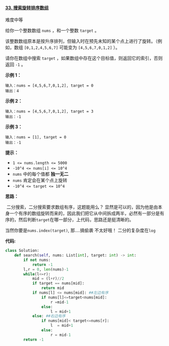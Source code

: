 #### [33. 搜索旋转排序数组](https://leetcode-cn.com/problems/search-in-rotated-sorted-array/)

难度中等

给你一个整数数组 `nums` ，和一个整数 `target` 。

该整数数组原本是按升序排列，但输入时在预先未知的某个点上进行了旋转。（例如，数组 `[0,1,2,4,5,6,7]` 可能变为 `[4,5,6,7,0,1,2]` ）。

请你在数组中搜索 `target` ，如果数组中存在这个目标值，则返回它的索引，否则返回 `-1` 。

**示例 1：**

```
输入：nums = [4,5,6,7,0,1,2], target = 0
输出：4
```

**示例 2：**

```
输入：nums = [4,5,6,7,0,1,2], target = 3
输出：-1
```

**示例 3：**

```
输入：nums = [1], target = 0
输出：-1
```

 

**提示：**

- `1 <= nums.length <= 5000`
- `-10^4 <= nums[i] <= 10^4`
- `nums` 中的每个值都 **独一无二**
- `nums` 肯定会在某个点上旋转
- `-10^4 <= target <= 10^4`

**思路：**

​	二分搜索，二分搜索要求数组有序，这题能用么？ 显然是可以的，因为他是由本身一个有序的数组旋转而来的，因此我们把它从中间拆成两半，必然有一部分是有序的，然后判断`target`在哪一部分，上代码，思路还是挺清晰的。

当然你要是`nums.index(target)`, 那....搞偷袭  不太好哦！ 二分的复杂度在`log`

**代码:**

```python
class Solution:
    def search(self, nums: List[int], target: int) -> int:
        if not nums:
            return -1
        l,r = 0, len(nums)-1
        while(l<=r):
            mid = (l+r)//2
            if target == nums[mid]:
                return mid
            if nums[l] <= nums[mid]: ##左边有序
                if nums[l]<=target<nums[mid]:
                    r =mid-1
                else:
                    l = mid+1
            else: ##右边有序
                if nums[mid]< target<=nums[r]:
                    l  = mid+1
                else:
                    r = mid-1
        return -1
```



